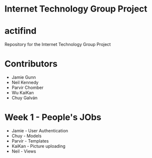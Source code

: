 # Internet Technology Group Project
# actifind
Repository for the Internet Technology Group Project

# Contributors
- Jamie Gunn
- Neil Kennedy
- Parvir Chomber
- Wu KaiKan
- Chuy Galván

# Week 1 - People's JObs
- Jamie - User Authentication
- Chuy - Models
- Parvir - Templates
- KaiKan - Picture uploading
- Neil - Views
